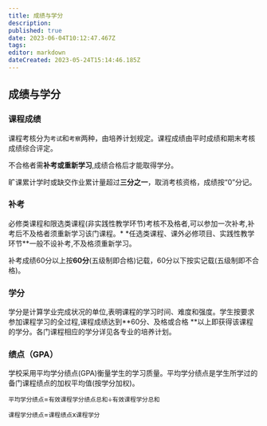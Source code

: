 ```yaml
---
title: 成绩与学分
description: 
published: true
date: 2023-06-04T10:12:47.467Z
tags: 
editor: markdown
dateCreated: 2023-05-24T15:14:46.185Z
---
```


## 成绩与学分

### 课程成绩

课程考核分为`考试`和`考察`两种，由培养计划规定。课程成绩由平时成绩和期末考核成绩综合评定。

不合格者需**补考或重新学习**,成绩合格后才能取得学分。

旷课累计学时或缺交作业累计量超过**三分之一**，取消考核资格，成绩按“0”分记。

### 补考

必修类课程和限选类课程(非实践性教学环节)考核不及格者,可以参加一次补考,补考后不及格者须重新学习该门课程。*
*任选类课程、课外必修项目、实践性教学环节**一般不设补考,不及格须重新学习。

补考成绩60分以上按**60分**(五级制即合格)记载，60分以下按实记载(五级制即不合格)。

### 学分

学分是计算学业完成状况的单位,表明课程的学习时间、难度和强度。学生按要求参加课程学习的全过程,课程成绩达到**60分、及格或合格
**以上即获得该课程的学分。各门课程相应的学分详见各专业的培养计划。

### 绩点（GPA）

学校采用平均学分绩点(GPA)衡量学生的学习质量。平均学分绩点是学生所学过的备门课程绩点的加权平均值(按学分加权)。

`平均学分绩点`=`有效课程学分绩点总和`÷`有效课程学分总和`

`课程学分绩点`=`课程绩点`x`课程学分`